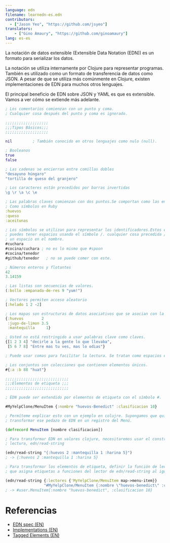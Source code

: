 ```yaml
---
language: edn
filename: learnedn-es.edn
contributors:
  - ["Jason Yeo", "https://github.com/jsyeo"]
translators:
    - ["Gino Amaury", "https://github.com/ginoamaury"]
lang: es-es 
---
```


La notación de datos extensible (Extensible Data Notation (EDN)) es un formato para serializar los datos.

La notación se utiliza internamente por Clojure para representar programas. También es
utilizado como un formato de transferencia de datos como JSON. A pesar de que se utiliza más comúnmente en
Clojure, existen implementaciones de EDN para muchos otros lenguajes.

El principal beneficio de EDN sobre JSON y YAML es que es extensible. 
Vamos a ver cómo se extiende más adelante.

```clojure
; Los comentarios comienzan con un punto y coma.
; Cualquier cosa después del punto y coma es ignorado.

;;;;;;;;;;;;;;;;;;;
;;;Tipos Básicos;;;
;;;;;;;;;;;;;;;;;;;

nil         ; También conocido en otros lenguajes como nulo (null).

; Booleanos
true
false

; Las cadenas se encierran entre comillas dobles
"desayuno húngaro"
"tortilla de queso del granjero"

; Los caracteres están precedidos por barras invertidas
\g \r \a \c \e

; Las palabras claves comienzan con dos puntos.Se comportan como las enumeraciones. Más o menos
; Como símbolos en Ruby
:huevos
:queso
:aceitunas

; Los símbolos se utilizan para representar los identificadores.Estos empiezan con #.
; puedes tener espacios usando el símbolo /. cualquier cosa precedida / es
; un espacio en el nombre.
#cuchara
#cocina/cuchara ; no es lo mismo que #spoon
#cocina/tenedor
#github/tenedor   ; no se puede comer con este.

; Números enteros y flotantes
42
3.14159

; Las listas son secuencias de valores.
(:bollo :empanada-de-res 9 "yum!")

; Vectores permiten acceso aleatorio
[:helado 1 2 -2]

; Los mapas son estructuras de datos asociativos que se asocian con la clave de su valor.
{:huevos        2
 :jugo-de-limon 3.5
 :mantequilla     1}

; Usted no está restringido a usar palabras clave como claves.
{[1 2 3 4] "decirle a la gente lo que llevaba",
 [5 6 7 8] "Entre mas tu ves, mas lo odias"}

; Puede usar comas para facilitar la lectura. Se tratan como espacios en blanco.

; Los conjuntos son colecciones que contienen elementos únicos.
#{:a :b 88 "huat"}

;;;;;;;;;;;;;;;;;;;;;;;;;;;;
;;;Elementos de etiqueta ;;;
;;;;;;;;;;;;;;;;;;;;;;;;;;;;

; EDN puede ser extendido por elementos de etiqueta con el símbolo #.

#MyYelpClone/MenuItem {:nombre "huevos-Benedict" :clasificacion 10}

; Permíteme explicar esto con un ejemplo en colujre. Supongamos que quiero
; transformar ese pedazo de EDN en un registro del Menú.

(defrecord MenuItem [nombre clasificacion])

; Para transformar EDN en valores clojure, necesitaremos usar el constructor en EDN
; lectura, edn/read-string

(edn/read-string "{:huevos 2 :mantequilla 1 :harina 5}")
; -> {:huevos 2 :mantequilla 1 :harina 5}

; Para transformar los elementos de etiqueta, definir la función de lectura y pasar un mapa
; que asigna etiquetas a funciones del lector de edn/read-string al igual que.

(edn/read-string {:lectores {'MyYelpClone/MenuItem map->menu-item}}
                 "#MyYelpClone/MenuItem {:nombre \"huevos-benedict\" :clasificacion 10}")
; -> #user.MenuItem{:nombre "huevos-benedict", :clasificacion 10}

```

# Referencias

- [EDN spec (EN)](https://github.com/edn-format/edn)
- [Implementations (EN)](https://github.com/edn-format/edn/wiki/Implementations)
- [Tagged Elements (EN)](http://www.compoundtheory.com/clojure-edn-walkthrough/)
